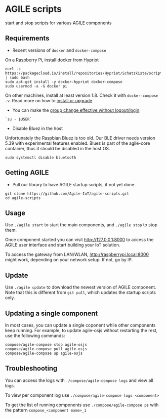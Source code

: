 AGILE scripts
===

start and stop scripts for various AGILE components

Requirements
---

- Recent versions of `docker` and `docker-compose`

On a Raspberry Pi, install docker from [Hypriot](http://blog.hypriot.com/post/your-number-one-source-for-docker-on-arm/)

```
curl -s https://packagecloud.io/install/repositories/Hypriot/Schatzkiste/script.deb.sh | sudo bash
sudo apt-get install -y docker-hypriot docker-compose
sudo usermod -a -G docker pi
```

On other machines, install at least version 1.8. Check it with `docker-compose -v`.
Read more on how to [install or upgrade](https://docs.docker.com/compose/install/)

- You can make the [group change effective without logout/login](http://superuser.com/questions/272061/reload-a-linux-users-group-assignments-without-logging-out)
```
`su - $USER`
```

- Disable Bluez in the host

Unfortunately the Raspbian Bluez is too old. Our BLE driver needs version 5.39 with experimental features enabled. Bluez is part of the agile-core
container, thus it should be disabled in the host OS.

```
sudo systemctl disable bluetooth
```

Getting AGILE
---

- Pull our library to have AGILE startup scripts, if not yet done.
```
git clone https://github.com/Agile-IoT/agile-scripts.git
cd agile-scripts
```

Usage
---

Use `./agile start` to start the main components, and `./agile stop` to stop them.

Once component started you can visit http://127.0.0.1:8000 to access the AGILE user interface and start building your IoT solution.

To access the gateway from LAN/WLAN, http://raspberrypi.local:8000 might work, depending on your network setup. If not, go by IP.

Update
---

Use `./agile update` to download the newest version of AGILE component. Note that this is different from `git pull`, which updates the
startup scripts only.


Updating a single component
---

In most cases, you can update a single coponent while other components keep running.
For example, to update agile-osjs without restarting the rest, use the following commands:
```
compose/agile-compose stop agile-osjs
compose/agile-compose pull agile-osjs
compose/agile-compose up agile-osjs
```

Troubleshooting
---
You can access the logs with `./compose/agile-compose logs` and view all logs.

To view per component log use `./compose/agile-compose logs <component>`

To get the list of running components use `./compose/agile-compose ps` with the pattern `compose_<component name>_1`
